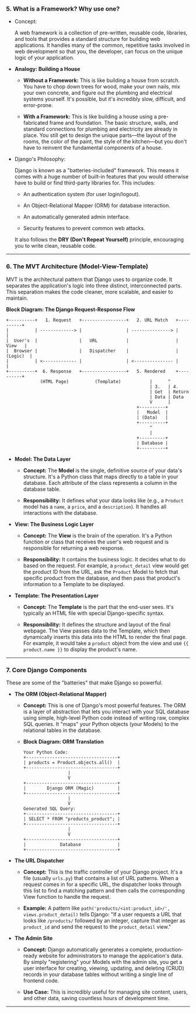 ### **5. What is a Framework? Why use one?**

- Concept:
    
    A web framework is a collection of pre-written, reusable code, libraries, and tools that provides a standard structure for building web applications. It handles many of the common, repetitive tasks involved in web development so that you, the developer, can focus on the unique logic of your application.
    
- **Analogy: Building a House**
    
    - **Without a Framework:** This is like building a house from scratch. You have to chop down trees for wood, make your own nails, mix your own concrete, and figure out the plumbing and electrical systems yourself. It's possible, but it's incredibly slow, difficult, and error-prone.
        
    - **With a Framework:** This is like building a house using a pre-fabricated frame and foundation. The basic structure, walls, and standard connections for plumbing and electricity are already in place. You still get to design the unique parts—the layout of the rooms, the color of the paint, the style of the kitchen—but you don't have to reinvent the fundamental components of a house.
        
- Django's Philosophy:
    
    Django is known as a "batteries-included" framework. This means it comes with a huge number of built-in features that you would otherwise have to build or find third-party libraries for. This includes:
    
    - An authentication system (for user login/logout).
        
    - An Object-Relational Mapper (ORM) for database interaction.
        
    - An automatically generated admin interface.
        
    - Security features to prevent common web attacks.
        
    
    It also follows the **DRY (Don't Repeat Yourself)** principle, encouraging you to write clean, reusable code.
    

---

### **6. The MVT Architecture (Model-View-Template)**

MVT is the architectural pattern that Django uses to organize code. It separates the application's logic into three distinct, interconnected parts. This separation makes the code cleaner, more scalable, and easier to maintain.

**Block Diagram: The Django Request-Response Flow**

```
+----------+   1. Request   +-----------------+   2. URL Match   +----------+
|          | -------------> |                 | ---------------> |          |
|  User's  |                |   URL           |                  |   View   |
|  Browser |                |   Dispatcher    |                  | (Logic)  |
|          | <------------- |                 | <--------------- |          |
+----------+  6. Response   +-----------------+   5. Rendered    +----------+
             (HTML Page)          (Template)           |      ^
                                                       | 3.   | 4.
                                                       | Get  | Return
                                                       | Data | Data
                                                       V      |
                                                  +----------+
                                                  |   Model  |
                                                  | (Data)   |
                                                  +----------+
                                                       ^
                                                       |
                                                  +----------+
                                                  | Database |
                                                  +----------+
```

- **Model: The Data Layer**
    
    - **Concept:** The **Model** is the single, definitive source of your data's structure. It's a Python class that maps directly to a table in your database. Each attribute of the class represents a column in the database table.
        
    - **Responsibility:** It defines what your data looks like (e.g., a `Product` model has a `name`, a `price`, and a `description`). It handles all interactions with the database.
        
- **View: The Business Logic Layer**
    
    - **Concept:** The **View** is the brain of the operation. It's a Python function or class that receives the user's web request and is responsible for returning a web response.
        
    - **Responsibility:** It contains the business logic. It decides what to do based on the request. For example, a `product_detail` view would get the product ID from the URL, ask the `Product` Model to fetch that specific product from the database, and then pass that product's information to a Template to be displayed.
        
- **Template: The Presentation Layer**
    
    - **Concept:** The **Template** is the part that the end-user sees. It's typically an HTML file with special Django-specific syntax.
        
    - **Responsibility:** It defines the structure and layout of the final webpage. The View passes data to the Template, which then dynamically inserts this data into the HTML to render the final page. For example, it would take a `product` object from the view and use `{{ product.name }}` to display the product's name.
        

---

### **7. Core Django Components**

These are some of the "batteries" that make Django so powerful.

- **The ORM (Object-Relational Mapper)**
    
    - **Concept:** This is one of Django's most powerful features. The ORM is a layer of abstraction that lets you interact with your SQL database using simple, high-level Python code instead of writing raw, complex SQL queries. It "maps" your Python objects (your Models) to the relational tables in the database.
        
    - **Block Diagram: ORM Translation**
        
        ```
        Your Python Code:
        +-----------------------------------+
        | products = Product.objects.all()  |
        +-----------------------------------+
                         |
                         V
        +-----------------------------------+
        |        Django ORM (Magic)         |
        +-----------------------------------+
                         |
                         V
        Generated SQL Query:
        +-----------------------------------+
        | SELECT * FROM "products_product"; |
        +-----------------------------------+
                         |
                         V
        +-----------------------------------+
        |             Database              |
        +-----------------------------------+
        ```
        
- **The URL Dispatcher**
    
    - **Concept:** This is the traffic controller of your Django project. It's a file (usually `urls.py`) that contains a list of URL patterns. When a request comes in for a specific URL, the dispatcher looks through this list to find a matching pattern and then calls the corresponding View function to handle the request.
        
    - **Example:** A pattern like `path('products/<int:product_id>/', views.product_detail)` tells Django: "If a user requests a URL that looks like `/products/` followed by an integer, capture that integer as `product_id` and send the request to the `product_detail` view."
        
- **The Admin Site**
    
    - **Concept:** Django automatically generates a complete, production-ready website for administrators to manage the application's data. By simply "registering" your Models with the admin site, you get a user interface for creating, viewing, updating, and deleting (CRUD) records in your database tables without writing a single line of frontend code.
        
    - **Use Case:** This is incredibly useful for managing site content, users, and other data, saving countless hours of development time.
---
